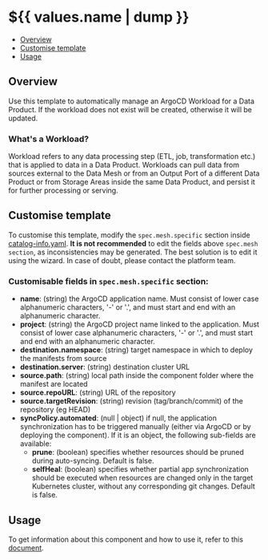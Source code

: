 # ${{ values.name | dump }}

- [Overview](#overview)
- [Customise template](#customise-template)
- [Usage](#usage)

## Overview
Use this template to automatically manage an ArgoCD Workload for a Data Product. If the workload does not exist will be created, otherwise it will be updated.

### What's a Workload?
Workload refers to any data processing step (ETL, job, transformation etc.) that is applied to data in a Data Product. Workloads can pull data from sources external to the Data Mesh or from an Output Port of a different Data Product or from Storage Areas inside the same Data Product, and persist it for further processing or serving.

## Customise template
To customise this template, modify the `spec.mesh.specific` section inside [catalog-info.yaml](./catalog-info.yaml).
**It is not recommended** to edit the fields above `spec.mesh section`, as inconsistencies may be generated.
The best solution is to edit it using the wizard.
In case of doubt, please contact the platform team.

### Customisable fields in `spec.mesh.specific` section:
- **name**: (string) the ArgoCD application name. Must consist of lower case alphanumeric characters, '-' or '.', and must start and end with an alphanumeric character.
- **project**: (string) the ArgoCD project name linked to the application. Must consist of lower case alphanumeric characters, '-' or '.', and must start and end with an alphanumeric character.
- **destination.namespace**: (string) target namespace in which to deploy the manifests from source
- **destination.server**: (string) destination cluster URL
- **source.path**: (string) local path inside the component folder where the manifest are located
- **source.repoURL**:  (string) URL of the repository
- **source.targetRevision**: (string) revision (tag/branch/commit) of the repository (eg HEAD)
- **syncPolicy.automated**: (null | object)  if null, the application synchronization has to be triggered manually (either via ArgoCD or by deploying the component).
  If it is an object, the following sub-fields are available:
    - **prune**: (boolean) specifies whether resources should be pruned during auto-syncing. Default is false.
    - **selfHeal**: (boolean) specifies whether partial app synchronization should be executed when resources are changed only in the target Kubernetes cluster, without any corresponding git changes. Default is false.

## Usage
To get information about this component and how to use it, refer to this [document](./docs/index.md).



